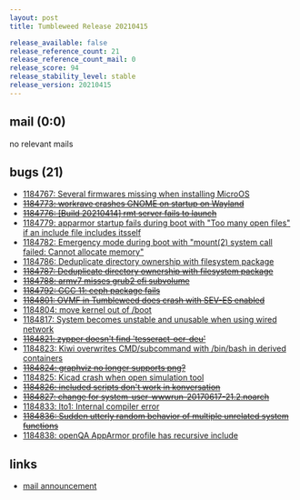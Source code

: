 ```yaml
---
layout: post
title: Tumbleweed Release 20210415

release_available: false
release_reference_count: 21
release_reference_count_mail: 0
release_score: 94
release_stability_level: stable
release_version: 20210415
---
```


## mail (0:0)

no relevant mails

## bugs (21)

<!--more-->

- [1184767: Several firmwares missing when installing MicroOS](https://bugzilla.opensuse.org/show_bug.cgi?id=1184767)
- ~~[1184773: workrave crashes GNOME on startup on Wayland](https://bugzilla.opensuse.org/show_bug.cgi?id=1184773)~~
- ~~[1184776: \[Build 20210414\] rmt server fails to launch](https://bugzilla.opensuse.org/show_bug.cgi?id=1184776)~~
- [1184779: apparmor startup fails during boot with "Too many open files" if an include file includes itsself](https://bugzilla.opensuse.org/show_bug.cgi?id=1184779)
- [1184782: Emergency mode during boot with "mount(2) system call failed: Cannot allocate memory"](https://bugzilla.opensuse.org/show_bug.cgi?id=1184782)
- [1184786: Deduplicate directory ownership with filesystem package](https://bugzilla.opensuse.org/show_bug.cgi?id=1184786)
- ~~[1184787: Deduplicate directory ownership with filesystem package](https://bugzilla.opensuse.org/show_bug.cgi?id=1184787)~~
- ~~[1184788: armv7 misses grub2 efi subvolume](https://bugzilla.opensuse.org/show_bug.cgi?id=1184788)~~
- ~~[1184792: GCC 11: ceph package fails](https://bugzilla.opensuse.org/show_bug.cgi?id=1184792)~~
- ~~[1184801: OVMF in Tumbleweed does crash with SEV-ES enabled](https://bugzilla.opensuse.org/show_bug.cgi?id=1184801)~~
- [1184804: move kernel out of /boot](https://bugzilla.opensuse.org/show_bug.cgi?id=1184804)
- [1184817: System becomes unstable and unusable when using wired network](https://bugzilla.opensuse.org/show_bug.cgi?id=1184817)
- ~~[1184821: zypper doesn't find 'tesseract-ocr-deu'](https://bugzilla.opensuse.org/show_bug.cgi?id=1184821)~~
- [1184823: Kiwi overwrites CMD/subcommand with /bin/bash in derived containers](https://bugzilla.opensuse.org/show_bug.cgi?id=1184823)
- ~~[1184824: graphviz no longer supports png?](https://bugzilla.opensuse.org/show_bug.cgi?id=1184824)~~
- [1184825: Kicad crash when open simulation tool](https://bugzilla.opensuse.org/show_bug.cgi?id=1184825)
- ~~[1184826: included scripts don't work in konversation](https://bugzilla.opensuse.org/show_bug.cgi?id=1184826)~~
- ~~[1184827: change for system-user-wwwrun-20170617-21.2.noarch](https://bugzilla.opensuse.org/show_bug.cgi?id=1184827)~~
- [1184833: lto1: Internal compiler error](https://bugzilla.opensuse.org/show_bug.cgi?id=1184833)
- ~~[1184836: Sudden utterly random behavior of multiple unrelated system functions](https://bugzilla.opensuse.org/show_bug.cgi?id=1184836)~~
- [1184838: openQA AppArmor profile has recursive include](https://bugzilla.opensuse.org/show_bug.cgi?id=1184838)



## links

- [mail announcement](https://lists.opensuse.org/archives/list/factory@lists.opensuse.org/thread/ESXPANB4H5LJ67RZE5DYUTOAD7J5RI7H)
